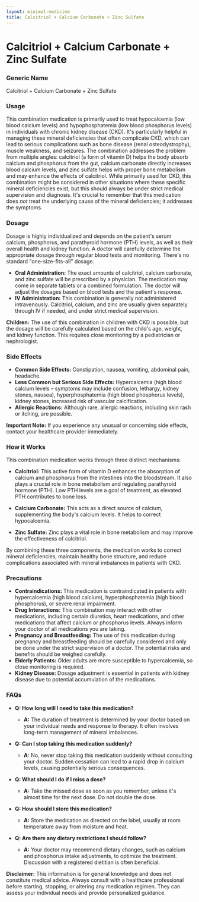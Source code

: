 ```yaml
---
layout: minimal-medicine
title: Calcitriol + Calcium Carbonate + Zinc Sulfate
---
```


# Calcitriol + Calcium Carbonate + Zinc Sulfate
### Generic Name
Calcitriol + Calcium Carbonate + Zinc Sulfate


### Usage

This combination medication is primarily used to treat hypocalcemia (low blood calcium levels) and hypophosphatemia (low blood phosphorus levels) in individuals with chronic kidney disease (CKD).  It's particularly helpful in managing these mineral deficiencies that often complicate CKD, which can lead to serious complications such as bone disease (renal osteodystrophy), muscle weakness, and seizures.  The combination addresses the problem from multiple angles: calcitriol (a form of vitamin D) helps the body absorb calcium and phosphorus from the gut, calcium carbonate directly increases blood calcium levels, and zinc sulfate helps with proper bone metabolism and may enhance the effects of calcitriol.  While primarily used for CKD, this combination might be considered in other situations where these specific mineral deficiencies exist, but this should always be under strict medical supervision and diagnosis.  It's crucial to remember that this medication does *not* treat the underlying cause of the mineral deficiencies; it addresses the symptoms.


### Dosage

Dosage is highly individualized and depends on the patient's serum calcium, phosphorus, and parathyroid hormone (PTH) levels, as well as their overall health and kidney function.  A doctor will carefully determine the appropriate dosage through regular blood tests and monitoring.  There's no standard "one-size-fits-all" dosage.

* **Oral Administration:**  The exact amounts of calcitriol, calcium carbonate, and zinc sulfate will be prescribed by a physician. The medication may come in separate tablets or a combined formulation. The doctor will adjust the dosages based on blood tests and the patient's response.
* **IV Administration:** This combination is generally not administered intravenously. Calcitriol, calcium, and zinc are usually given separately through IV if needed, and under strict medical supervision.

**Children:**  The use of this combination in children with CKD is possible, but the dosage will be carefully calculated based on the child's age, weight, and kidney function. This requires close monitoring by a pediatrician or nephrologist.


### Side Effects

* **Common Side Effects:**  Constipation, nausea, vomiting, abdominal pain, headache.
* **Less Common but Serious Side Effects:** Hypercalcemia (high blood calcium levels – symptoms may include confusion, lethargy, kidney stones, nausea), hyperphosphatemia (high blood phosphorus levels),  kidney stones,  increased risk of vascular calcification.  
* **Allergic Reactions:** Although rare, allergic reactions, including skin rash or itching, are possible.


**Important Note:**  If you experience any unusual or concerning side effects, contact your healthcare provider immediately.


### How it Works

This combination medication works through three distinct mechanisms:

* **Calcitriol:** This active form of vitamin D enhances the absorption of calcium and phosphorus from the intestines into the bloodstream. It also plays a crucial role in bone metabolism and regulating parathyroid hormone (PTH).  Low PTH levels are a goal of treatment, as elevated PTH contributes to bone loss.

* **Calcium Carbonate:** This acts as a direct source of calcium, supplementing the body's calcium levels.  It helps to correct hypocalcemia.

* **Zinc Sulfate:** Zinc plays a vital role in bone metabolism and may improve the effectiveness of calcitriol.

By combining these three components, the medication works to correct mineral deficiencies, maintain healthy bone structure, and reduce complications associated with mineral imbalances in patients with CKD.


### Precautions

* **Contraindications:**  This medication is contraindicated in patients with hypercalcemia (high blood calcium), hyperphosphatemia (high blood phosphorus), or severe renal impairment.
* **Drug Interactions:** This combination may interact with other medications, including certain diuretics, heart medications, and other medications that affect calcium or phosphorus levels.  Always inform your doctor of all medications you are taking.
* **Pregnancy and Breastfeeding:** The use of this medication during pregnancy and breastfeeding should be carefully considered and only be done under the strict supervision of a doctor. The potential risks and benefits should be weighed carefully.
* **Elderly Patients:** Older adults are more susceptible to hypercalcemia, so close monitoring is required.
* **Kidney Disease:**  Dosage adjustment is essential in patients with kidney disease due to potential accumulation of the medications.  


### FAQs

* **Q: How long will I need to take this medication?**
    * **A:** The duration of treatment is determined by your doctor based on your individual needs and response to therapy. It often involves long-term management of mineral imbalances.

* **Q: Can I stop taking this medication suddenly?**
    * **A:** No, never stop taking this medication suddenly without consulting your doctor.  Sudden cessation can lead to a rapid drop in calcium levels, causing potentially serious consequences.

* **Q: What should I do if I miss a dose?**
    * **A:** Take the missed dose as soon as you remember, unless it's almost time for the next dose.  Do not double the dose.

* **Q: How should I store this medication?**
    * **A:** Store the medication as directed on the label, usually at room temperature away from moisture and heat.

* **Q:  Are there any dietary restrictions I should follow?**
    * **A:** Your doctor may recommend dietary changes, such as calcium and phosphorus intake adjustments, to optimize the treatment.  Discussion with a registered dietitian is often beneficial.


**Disclaimer:** This information is for general knowledge and does not constitute medical advice. Always consult with a healthcare professional before starting, stopping, or altering any medication regimen.  They can assess your individual needs and provide personalized guidance.

